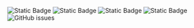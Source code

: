 ![Static Badge](https://img.shields.io/badge/blacklists-61-000000) ![Static Badge](https://img.shields.io/badge/blacklisted-2985002-cc0000) ![Static Badge](https://img.shields.io/badge/whitelisted-2254-00CC00) ![Static Badge](https://img.shields.io/badge/streaming_blacklist-28107-000000) ![GitHub issues](https://img.shields.io/github/issues/fabriziosalmi/blacklists)
